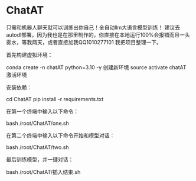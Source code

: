 # ChatAT
只需和机器人聊天就可以训练出你自己！全自动llm大语言模型训练！
建议去autodl部署，因为我也是在那里制作的，你直接在本地运行100%会报错而且一头雾水，等我两天，或者直接加我QQ1010277101 我把项目整理一下。

首先构建虚拟环境：

conda create -n chatAT python=3.10 -y       创建新环境
source activate chatAT               激活环境

安装依赖：

cd ChatAT
pip install -r requirements.txt


在第一个终端中输入以下命令：

bash /root/ChatAT/one.sh

在第二个终端中输入以下命令开始和模型对话：

bash /root/ChatAT/two.sh

最后训练模型，并一键对话：

bash /root/ChatAT/插入结束.sh
